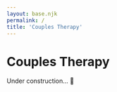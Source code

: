 ```yaml
---
layout: base.njk
permalink: /
title: 'Couples Therapy'
---
```


# Couples Therapy

Under construction... 🚧